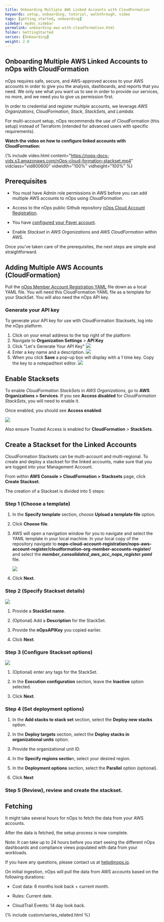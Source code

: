 ```yaml
---
title: Onboarding Multiple AWS Linked Accounts with CloudFormation
keywords: setup, onboarding, tutorial, walkthrough, video
tags: [getting_started, onboarding]
sidebar: mydoc_sidebar
permalink: onboarding-aws-with-cloudformation.html
folder: GettingStarted
series: [Onboarding]
weight: 2.0
---
```



## Onboarding Multiple AWS Linked Accounts to nOps with CloudFormation ##

nOps requires safe, secure, and AWS-approved access to your AWS accounts in order to give you the analysis, dashboards, and reports that you need. We only see what you want us to see in order to provide our services, no more, and we need you to give us permission first.

In order to credential and register multiple accounts, we leverage _AWS Organizations_, _CloudFormation_, _Stack_, _StackSets_, and _Lambda_.

For multi-account setup, nOps recommends the use of CloudFormation (this setup) instead of Terraform (intended for advanced users with specific requirements).

**Watch the video on how to configure linked accounts with CloudFormation:** 

{% include video.html content="https://nops-docs-vids.s3.amazonaws.com/nOps-cloud-formation-stackset.mp4" vidclass="vid800600" vidwidth="100%" vidheight="100%" %}




## Prerequisites ##

*   You must have Admin role permissions in AWS before you can add multiple AWS accounts to nOps using _CloudFormation_.
    
*   Access to the nOps public Github repository [nOps Cloud Account Registration](https://github.com/nops-io/nops-cloud-account-registration).

*   You have [configured your Payer account](onboarding-aws-with-automatic-setup).

*   Enable _Stackset_ in _AWS Organizations_ and _AWS CloudFormation_ within AWS.
    

Once you’ve taken care of the prerequisites, the next steps are simple and straightforward.

## Adding Multiple AWS Accounts (CloudFormation) ##

Pull the [nOps Member Account Registration YAML](https://github.com/nops-io/nops-cloud-account-registration/blob/main/nops-aws-account-register/cloudformation-org-member-accounts-register/member_consolidated_aws_acc_nops_register.yaml) file down as a local YAML file. You will need this CloudFormation YAML file as a template for your StackSet.  You will also need the nOps API key.

### Generate your API key ###

To generate your API key for use with CloudFormation Stacksets, log into the nOps platform.

1. Click on your email address to the top right of the platform
1. Navigate to **Organization Settings** > **API Key**
1. Click "Let's Generate Your API Key"
    ![](https://nops-docs-img.s3.amazonaws.com/gettingstarted/gs-org-api-key-menu.png)
1. Enter a key name and a description.
    ![](https://nops-docs-img.s3.amazonaws.com/gettingstarted/gs-org-api-key-name-description.png)
1. When you click **Save** a pop-up box will display with a 1 time key. Copy the key to a notepad/text editor.
    ![](https://nops-docs-img.s3.amazonaws.com/gettingstarted/gs-api-key-generated.png)

## Enable Stacksets ##

To enable _CloudFormation StackSets_ in _AWS Organizations_, go to **AWS Organizations > Services**. If you see **Access disabled** for _CloudFormation StackSets_, you will need to enable it.

Once enabled, you should see **Access enabled**:

![](https://nops-docs-img.s3.amazonaws.com/gettingstarted/gs-aws-cloudformation-enabled.png)

Also ensure Trusted Access is enabled for **CloudFormation** > **StackSets**.


## Create a Stackset for the Linked Accounts ##

CloudFormation Stacksets can be multi-account and multi-regional. To create and deploy a stackset for the linked accounts, make sure that you are logged into your Management Account.

From within **AWS Console > CloudFormation > Stacksets** page, click **Create Stackset**. 

The creation of a Stackset is divided into 5 steps:

### **Step 1 (Choose a template)** ###

1.  In the **Specify template** section, choose **Upload a template file** option.
    
2.  Click **Choose file**.
    
3.  AWS will open a navigation window for you to navigate and select the YAML template in your local machine. In your local copy of the repository navigate to **nops-cloud-account-registration/nops-aws-account-register/cloudformation-org-member-accounts-register/** and select the **_member\_consolidated\_aws\_acc\_nops\_register.yaml_** file.

    ![](https://nops-docs-img.s3.amazonaws.com/gettingstarted/gs-aws-stacksets-uploaded.png)
    
4.  Click **Next**.
    

### **Step 2 (Specify Stackset details)** ###

![](https://nops-docs-img.s3.amazonaws.com/gettingstarted/gs-aws-stackset-details.png)

1.  Provide a **StackSet name**.
    
2.  (Optional) Add a **Description** for the StackSet.
    
3.  Provide the **nOpsAPIKey** you copied earlier.
    
4.  Click **Next**.
    

### **Step 3 (Configure Stackset options)** ###

![](https://nops-docs-img.s3.amazonaws.com/gettingstarted/gs-aws-stacksets-execution-config.png)

1.  (Optional) enter any tags for the StackSet.

2.  In the **Execution configuration** section, leave the **Inactive** option selected.
    
3.  Click **Next**.
    

### **Step 4 (Set deployment options)** ###

1.  In the **Add stacks to stack set** section, select the **Deploy new stacks** option.
    
2.  In the **Deploy targets** section, select the **Deploy stacks in organizational units** option.
    
3.  Provide the organizational unit ID.
    
4.  In the **Specify regions sectio**n, select your desired region.
    
5.  In the **Deployment options** section, select the **Parallel** option (optional).
    
6.  Click **Next**
    

### **Step 5 (Review), review and create the stackset.** ###

## Fetching ##

It might take several hours for nOps to fetch the data from your AWS accounts.

After the data is fetched, the setup process is now complete.

Note: It can take up to 24 hours before you start seeing the different nOps dashboards and compliance views populated with data from your workloads.

If you have any questions, please contact us at [help@nops.io](mailto:help@nops.io).

On initial ingestion, nOps will pull the data from AWS accounts based on the following durations:

*   Cost data: 6 months look back + current month.
    
*   Rules: Current date.
    
*   CloudTrail Events: 14 day look back.


{% include custom/series_related.html %}